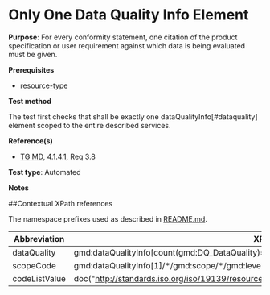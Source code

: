 # Only One Data Quality Info Element

**Purpose**: For every conformity statement, one citation of the product specification or user requirement against which data is being evaluated must be given.

**Prerequisites**
* [resource-type](http://inspire.ec.europa.eu/id/ats/metadata/2.0/sds/resource-type)

**Test method**

The test first checks that shall be exactly one dataQualityInfo[#dataquality] element scoped to the entire described services. 

**Reference(s)**

* [TG MD](http://inspire.ec.europa.eu/id/ats/metadata/2.0/sds/README#ref_TG_MD), 4.1.4.1, Req 3.8

**Test type**: Automated

**Notes**

##Contextual XPath references

The namespace prefixes used as described in [README.md](http://inspire.ec.europa.eu/id/ats/metadata/2.0/datasets-and-series/README#namespaces).

Abbreviation                                   |  XPath expression (relative to gmd:MD_Metadata)
-----------------------------------------------| -------------------------------------------------------------------------
<a name="dataquality"></a> dataQuality    | gmd:dataQualityInfo[count(gmd:DQ_DataQuality)=1]
<a name="scopeCode"></a> scopeCode    | gmd:dataQualityInfo[1]/\*/gmd:scope/\*/gmd:level/gmd:MD_ScopeCode/@codeListValue
<a name="codeListValue"></a> codeListValue | doc("http://standards.iso.org/iso/19139/resources/gmxCodelists.xml)//gmx:CodeListDictionary[@gml:id='MD_ScopeCode']///gml:identifier/text()


